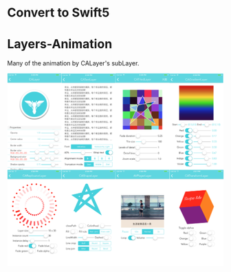 # **Convert to Swift5**

# Layers-Animation
Many of the animation by CALayer's subLayer.

![image](https://github.com/Mazy-ma/Layers-Animation/blob/master/LayersAnimation/LayersAnimation/demoPic.png)

